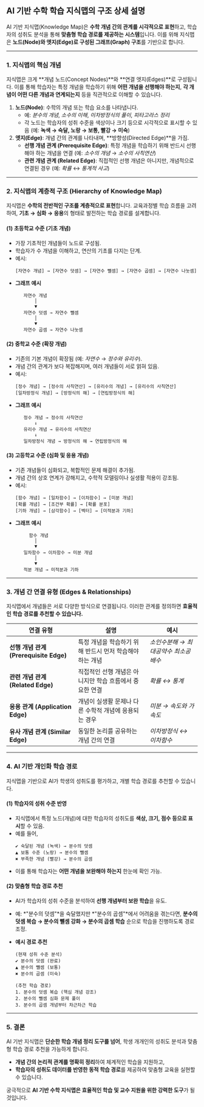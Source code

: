 ## **AI 기반 수학 학습 지식맵의 구조 상세 설명**

AI 기반 지식맵(Knowledge Map)은 **수학 개념 간의 관계를 시각적으로 표현**하고, 학습자의 성취도 분석을 통해 **맞춤형 학습 경로를 제공하는 시스템**입니다. 이를 위해 지식맵은 **노드(Node)와 엣지(Edge)로 구성된 그래프(Graph) 구조**를 기반으로 합니다.

---

### **1. 지식맵의 핵심 개념**

지식맵은 크게 **개념 노드(Concept Nodes)**와 **연결 엣지(Edges)**로 구성됩니다. 이를 통해 학습자는 특정 개념을 학습하기 위해 **어떤 개념을 선행해야 하는지**, **각 개념이 어떤 다른 개념과 연계되는지** 등을 직관적으로 이해할 수 있습니다.

1. **노드(Node)**: 수학의 개념 또는 학습 요소를 나타냅니다.
    - 예: _분수의 개념_, _소수의 이해_, _이차방정식의 풀이_, _피타고라스 정리_
    - 각 노드는 학습자의 성취 수준을 색상이나 크기 등으로 시각적으로 표시할 수 있음 (예: **녹색 → 숙달, 노랑 → 보통, 빨강 → 미숙**)
2. **엣지(Edge)**: 개념 간의 관계를 나타내며, **방향성(Directed Edge)**을 가짐.
    - **선행 개념 관계 (Prerequisite Edge)**: 특정 개념을 학습하기 위해 반드시 선행해야 하는 개념을 연결 (예: _소수의 개념_ → _소수의 사칙연산_)
    - **관련 개념 관계 (Related Edge)**: 직접적인 선행 개념은 아니지만, 개념적으로 연결된 경우 (예: _확률_ ↔ _통계적 사고_)

---

### **2. 지식맵의 계층적 구조 (Hierarchy of Knowledge Map)**

지식맵은 **수학의 전반적인 구조를 계층적으로 표현**합니다. 교육과정별 학습 흐름을 고려하여, **기초 → 심화 → 응용**의 형태로 발전하는 학습 경로를 설계합니다.

#### **(1) 초등학교 수준 (기초 개념)**

-   가장 기초적인 개념들이 노드로 구성됨.
-   학습자가 수 개념을 이해하고, 연산의 기초를 다지는 단계.
-   예시:
    ```
    [자연수 개념] → [자연수 덧셈] → [자연수 뺄셈] → [자연수 곱셈] → [자연수 나눗셈]
    ```
-   **그래프 예시**
    ```
       자연수 개념
           │
           ▼
       자연수 덧셈 → 자연수 뺄셈
           │
           ▼
       자연수 곱셈 → 자연수 나눗셈
    ```

#### **(2) 중학교 수준 (확장 개념)**

-   기존의 기본 개념이 확장됨 (예: _자연수_ → _정수와 유리수_).
-   개념 간의 관계가 보다 복잡해지며, 여러 개념들이 서로 얽혀 있음.
-   예시:
    ```
    [정수 개념] → [정수의 사칙연산] → [유리수의 개념] → [유리수의 사칙연산]
    [일차방정식 개념] → [방정식의 해] → [연립방정식의 해]
    ```
-   **그래프 예시**
    ```
       정수 개념 → 정수의 사칙연산
           ↓
       유리수 개념 → 유리수의 사칙연산
           ↓
       일차방정식 개념 → 방정식의 해 → 연립방정식의 해
    ```

#### **(3) 고등학교 수준 (심화 및 응용 개념)**

-   기존 개념들이 심화되고, 복합적인 문제 해결이 추가됨.
-   개념 간의 상호 연계가 강해지고, 수학적 모델링이나 실생활 적용이 강조됨.
-   예시:
    ```
    [함수 개념] → [일차함수] → [이차함수] → [미분 개념]
    [확률 개념] → [조건부 확률] → [확률 분포]
    [기하 개념] → [삼각함수] → [벡터] → [미적분과 기하]
    ```
-   **그래프 예시**
    ```
         함수 개념
           │
           ▼
       일차함수 → 이차함수 → 미분 개념
           │
           ▼
       적분 개념 → 미적분과 기하
    ```

---

### **3. 개념 간 연결 유형 (Edges & Relationships)**

지식맵에서 개념들은 서로 다양한 방식으로 연결됩니다. 이러한 관계를 정의하면 **효율적인 학습 경로를 추천할 수 있습니다.**

| **연결 유형**                          | **설명**                                                 | **예시**                             |
| -------------------------------------- | -------------------------------------------------------- | ------------------------------------ |
| **선행 개념 관계 (Prerequisite Edge)** | 특정 개념을 학습하기 위해 반드시 먼저 학습해야 하는 개념 | _소인수분해 → 최대공약수 최소공배수_ |
| **관련 개념 관계 (Related Edge)**      | 직접적인 선행 개념은 아니지만 학습 흐름에서 중요한 연결  | _확률 ↔ 통계_                        |
| **응용 관계 (Application Edge)**       | 개념이 실생활 문제나 다른 수학적 개념에 응용되는 경우    | _미분 → 속도와 가속도_               |
| **유사 개념 관계 (Similar Edge)**      | 동일한 논리를 공유하는 개념 간의 연결                    | _이차방정식 ↔ 이차함수_              |

---

### **4. AI 기반 개인화 학습 경로**

지식맵을 기반으로 AI가 학생의 성취도를 평가하고, 개별 학습 경로를 추천할 수 있습니다.

#### **(1) 학습자의 성취 수준 반영**

-   지식맵에서 특정 노드(개념)에 대한 학습자의 성취도를 **색상, 크기, 점수 등으로 표시**할 수 있음.
-   예를 들어,
    ```
    ✔ 숙달된 개념 (녹색) → 분수의 덧셈
    ▲ 보통 수준 (노랑) → 분수의 뺄셈
    ✖ 부족한 개념 (빨강) → 분수의 곱셈
    ```
-   이를 통해 학습자는 **어떤 개념을 보완해야 하는지** 한눈에 확인 가능.

#### **(2) 맞춤형 학습 경로 추천**

-   AI가 학습자의 성취 수준을 분석하여 **선행 개념부터 보완 학습**을 유도.
-   예: *"분수의 덧셈"*을 숙달했지만 *"분수의 곱셈"*에서 어려움을 겪는다면, **분수의 덧셈 복습 → 분수의 뺄셈 강화 → 분수의 곱셈 학습** 순으로 학습을 진행하도록 경로 조정.
-   **예시 경로 추천**

    ```
    (현재 성취 수준 분석)
    ✔ 분수의 덧셈 (완료)
    ▲ 분수의 뺄셈 (보통)
    ✖ 분수의 곱셈 (미숙)

    (추천 학습 경로)
    1. 분수의 덧셈 복습 (핵심 개념 강조)
    2. 분수의 뺄셈 심화 문제 풀이
    3. 분수의 곱셈 개념부터 차근차근 학습
    ```

---

### **5. 결론**

AI 기반 지식맵은 **단순한 학습 개념 정리 도구를 넘어**, 학생 개개인의 성취도 분석과 맞춤형 학습 경로 추천을 가능하게 합니다.

-   **개념 간의 논리적 관계를 명확히 정리**하여 체계적인 학습을 지원하고,
-   **학습자의 성취도 데이터를 반영한 동적 학습 경로**를 제공하여 맞춤형 교육을 실현할 수 있습니다.

궁극적으로 **AI 기반 수학 지식맵은 효율적인 학습 및 교수 지원을 위한 강력한 도구**가 될 것입니다.
